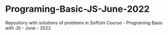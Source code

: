 # Programing-Basic-JS-June-2022
Repository with solutions of problems in SoftUni Course - Programing Basic with JS - June - 2022
